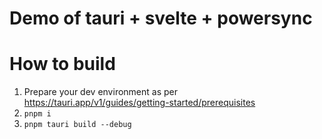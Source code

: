 # Demo of tauri + svelte + powersync

# How to build

1. Prepare your dev environment as per https://tauri.app/v1/guides/getting-started/prerequisites
2. `pnpm i`
3. `pnpm tauri build --debug`
